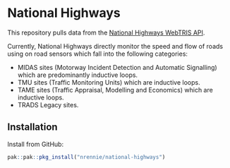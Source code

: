 # National Highways

This repository pulls data from the [National Highways WebTRIS API](https://webtris.highwaysengland.co.uk/api/swagger/ui/index).

Currently, National Highways directly monitor the speed and flow of roads using on road sensors which fall into the following categories:

* MIDAS sites (Motorway Incident Detection and Automatic Signalling) which are predominantly inductive loops. 
* TMU sites (Traffic Monitoring Units) which are inductive loops.
* TAME sites (Traffic Appraisal, Modelling and Economics) which are inductive loops.
* TRADS Legacy sites.

## Installation

Install from GitHub:

```r
pak::pak::pkg_install("nrennie/national-highways")
```
